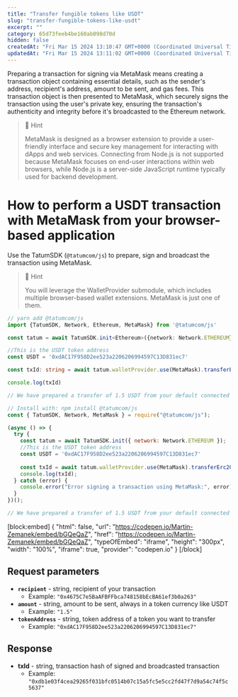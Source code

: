 ```yaml
---
title: "Transfer fungible tokens like USDT"
slug: "transfer-fungible-tokens-like-usdt"
excerpt: ""
category: 65d73feeb4be160ab098d70d
hidden: false
createdAt: "Fri Mar 15 2024 13:10:47 GMT+0000 (Coordinated Universal Time)"
updatedAt: "Fri Mar 15 2024 13:11:02 GMT+0000 (Coordinated Universal Time)"
---
```

Preparing a transaction for signing via MetaMask means creating a transaction object containing essential details, such as the sender's address, recipient's address, amount to be sent, and gas fees. This transaction object is then presented to MetaMask, which securely signs the transaction using the user's private key, ensuring the transaction's authenticity and integrity before it's broadcasted to the Ethereum network.

> 📘 Hint
> 
> MetaMask is designed as a browser extension to provide a user-friendly interface and secure key management for interacting with dApps and web services. Connecting from Node.js is not supported because MetaMask focuses on end-user interactions within web browsers, while Node.js is a server-side JavaScript runtime typically used for backend development.

# How to perform a USDT transaction with MetaMask from your browser-based application

Use the TatumSDK (`@tatumcom/js`) to prepare, sign and broadcast the transaction using MetaMask.

> 📘 Hint
> 
> You will leverage the WalletProvider submodule, which includes multiple browser-based wallet extensions. MetaMask is just one of them.

```typescript
// yarn add @tatumcom/js
import {TatumSDK, Network, Ethereum, MetaMask} from '@tatumcom/js'

const tatum = await TatumSDK.init<Ethereum>({network: Network.ETHEREUM})

//This is the USDT token address
const USDT = '0xdAC17F958D2ee523a2206206994597C13D831ec7'

const txId: string = await tatum.walletProvider.use(MetaMask).transferErc20('0x4675C7e5BaAFBFFbca748158bEcBA61ef3b0a263', '1.5', USDT)

console.log(txId)

// We have prepared a transfer of 1.5 USDT from your default connected MetaMask account to the recipient of 0x4675C7e5BaAFBFFbca748158bEcBA61ef3b0a263
```
```javascript
// Install with: npm install @tatumcom/js
const { TatumSDK, Network, MetaMask } = require("@tatumcom/js");

(async () => {
  try {
    const tatum = await TatumSDK.init({ network: Network.ETHEREUM });
    //This is the USDT token address
    const USDT = '0xdAC17F958D2ee523a2206206994597C13D831ec7'
    
    const txId = await tatum.walletProvider.use(MetaMask).transferErc20('0x4675C7e5BaAFBFFbca748158bEcBA61ef3b0a263', '1.5', USDT);
    console.log(txId);
  } catch (error) {
    console.error("Error signing a transaction using MetaMask:", error);
  }
})();

// We have prepared a transfer of 1.5 USDT from your default connected MetaMask account to the recipient of 0x4675C7e5BaAFBFFbca748158bEcBA61ef3b0a263
```

[block:embed]
{
  "html": false,
  "url": "https://codepen.io/Martin-Zemanek/embed/bGQeQaZ",
  "href": "https://codepen.io/Martin-Zemanek/embed/bGQeQaZ",
  "typeOfEmbed": "iframe",
  "height": "300px",
  "width": "100%",
  "iframe": true,
  "provider": "codepen.io"
}
[/block]


## Request parameters

- **`recipient`** - string, recipient of your transaction
  - Example: `"0x4675C7e5BaAFBFFbca748158bEcBA61ef3b0a263"`
- **`amount`** - string, amount to be sent, always in a token currency like USDT
  - Example: `"1.5"`
- **`tokenAddress`** - string, token address of a token you want to transfer
  - Example: `"0xdAC17F958D2ee523a2206206994597C13D831ec7"`

## Response

- **txId** - string, transaction hash of signed and broadcasted transaction
  - Example: `"0xdb1e03f4cea29265f031bfc0514b07c15a5fc5e5cc2fd47f7d9a54c74f5c5637"`
